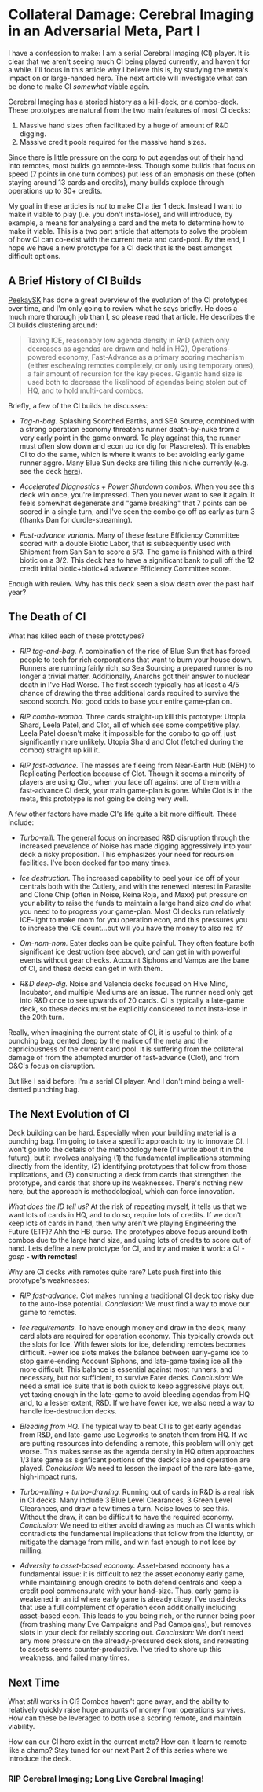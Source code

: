 # Collateral Damage: Cerebral Imaging in an Adversarial Meta, Part I

I have a confession to make:  I am a serial Cerebral Imaging (CI) player.  It is clear that we aren't seeing much CI being played currently, and haven't for a while.  I'll focus in this article why I believe this is, by studying the meta's impact on or large-handed hero.  The next article will investigate what can be done to make CI *somewhat* viable again.

Cerebral Imaging has a storied history as a kill-deck, or a combo-deck.  These prototypes are natural from the two main features of most CI decks:

1. Massive hand sizes often facilitated by a huge of amount of R&D digging.
2. Massive credit pools required for the massive hand sizes.

Since there is little pressure on the corp to put agendas out of their hand into remotes, most builds go remote-less.  Though some builds that focus on speed (7 points in one turn combos) put less of an emphasis on these (often staying around 13 cards and credits), many builds explode through operations up to 30+ credits.

My goal in these articles is *not* to make CI a tier 1 deck.  Instead I want to make it viable to play (i.e. you don't insta-lose), and will introduce, by example, a means for analysing a card and the meta to determine how to make it viable.  This is a two part article that attempts to solve the problem of how CI can co-exist with the current meta and card-pool.  By the end, I hope we have a new prototype for a CI deck that is the best amongst difficult options.

## A Brief History of CI Builds

[PeekaySK](http://stimhack.com/cerebral-imaging-the-evolution-of-an-identity/) has done a great overview of the evolution of the CI prototypes over time, and I'm only going to review what he says briefly.  He does a much more thorough job than I, so please read that article.  He describes the CI builds clustering around:

> Taxing ICE, reasonably low agenda density in RnD (which only decreases as agendas are drawn and held in HQ), Operations-powered economy, Fast-Advance as a primary scoring mechanism (either eschewing remotes completely, or only using temporary ones), a fair amount of recursion for the key pieces. Gigantic hand size is used both to decrease the likelihood of agendas being stolen out of HQ, and to hold multi-card combos.

Briefly, a few of the CI builds he discusses:

- *Tag-n-bag.* Splashing Scorched Earths, and SEA Source, combined with a strong operation economy threatens runner death-by-nuke from a very early point in the game onward.  To play against this, the runner must often slow down and econ up (or dig for Plascretes).  This enables CI to do the same, which is where it wants to be:  avoiding early game runner aggro.  Many Blue Sun decks are filling this niche currently (e.g. see the deck [here](http://netrunners.co.uk/articles/pre-nationals%20meta%20analysis.html)).

- *Accelerated Diagnostics + Power Shutdown combos.*  When you see this deck win once, you're impressed.  Then you never want to see it again.  It feels somewhat degenerate and "game breaking" that 7 points can be scored in a single turn, and I've seen the combo go off as early as turn 3 (thanks Dan for durdle-streaming).

- *Fast-advance variants.* Many of these feature Efficiency Committee scored with a double Biotic Labor, that is subsequently used with Shipment from San San to score a 5/3.   The game is finished with a third biotic on a 3/2.   This deck has to have a significant bank to pull off the 12 credit initial biotic+biotic+4 advance Efficiency Committee score.

Enough with review.  Why has this deck seen a slow death over the past half year?

## The Death of CI

What has killed each of these prototypes?

- *RIP tag-and-bag.*  A combination of the rise of Blue Sun that has forced people to tech for rich corporations that want to burn your house down.  Runners are running fairly rich, so Sea Sourcing a prepared runner is no longer a trivial matter.  Additionally, Anarchs got their answer to nuclear death in I've Had Worse.  The first scorch typically has at least a 4/5 chance of drawing the three additional cards required to survive the second scorch.  Not good odds to base your entire game-plan on.

- *RIP combo-wombo.*  Three cards straight-up kill this prototype:  Utopia Shard, Leela Patel, and Clot, all of which see some competitive play.  Leela Patel doesn't make it impossible for the combo to go off, just significantly more unlikely.  Utopia Shard and Clot (fetched during the combo) straight up kill it.

- *RIP fast-advance.* The masses are fleeing from Near-Earth Hub (NEH) to Replicating Perfection because of Clot.  Though it seems a minority of players are using Clot, when you face off against one of them with a fast-advance CI deck, your main game-plan is gone.  While Clot is in the meta, this prototype is not going be doing very well.

A few other factors have made CI's life quite a bit more difficult.  These include:

- *Turbo-mill.*  The general focus on increased R&D disruption through the increased prevalence of Noise has made digging aggressively into your deck a risky proposition.  This emphasizes your need for recursion facilities.  I've been decked far too many times.

- *Ice destruction.* The increased capability to peel your ice off of your centrals both with the Cutlery, and with the renewed interest in Parasite and Clone Chip (often in Noise, Reina Roja, and Maxx) put pressure on your ability to raise the funds to maintain a large hand size *and* do what you need to to progress your game-plan.  Most CI decks run relatively ICE-light to make room for you operation econ, and this pressures you to increase the ICE count...but will you have the money to also rez it?

- *Om-nom-nom.*  Eater decks can be quite painful.  They often feature both significant ice destruction (see above), *and* can get in with powerful events without gear checks.  Account Siphons and Vamps are the bane of CI, and these decks can get in with them.

- *R&D deep-dig.*  Noise and Valencia decks focused on Hive Mind, Incubator, and multiple Mediums are an issue.  The runner need only get into R&D once to see upwards of 20 cards.  CI is typically a late-game deck, so these decks must be explicitly considered to not insta-lose in the 20th turn.

Really, when imagining the current state of CI, it is useful to think of a punching bag, dented deep by the malice of the meta and the capriciousness of the current card pool.  It is suffering from the collateral damage of from the attempted murder of fast-advance (Clot), and from O&C's focus on disruption.

But like I said before:  I'm a serial CI player.  And I don't mind being a well-dented punching bag.

## The Next Evolution of CI

Deck building can be hard.  Especially when your buildling material is a punching bag.  I'm going to take a specific approach to try to innovate CI.  I won't go into the details of the methodology here (I'll write about it in the future), but it involves analysing (1) the fundamental implications stemming directly from the identity, (2) identifying prototypes that follow from those implications, and (3) constructing a deck from cards that strengthen the prototype, and cards that shore up its weaknesses.  There's nothing new here, but the approach is methodological, which can force innovation.

*What does the ID tell us?* At the risk of repeating myself, it tells us that we want lots of cards in HQ, and to do so, require lots of credits.  If we don't keep lots of cards in hand, then why aren't we playing Engineering the Future (ETF)?  Ahh the HB curse.  The prototypes above focus around both combos due to the large hand size, and using lots of credits to score out of hand.  Lets define a new prototype for CI, and try and make it work: a CI - *gasp* - **with remotes**!

Why are CI decks with remotes quite rare?  Lets push first into this prototype's weaknesses:

- *RIP fast-advance.* Clot makes running a traditional CI deck too risky due to the auto-lose potential.  *Conclusion:* We must find a way to move our game to remotes.

- *Ice requirements.*  To have enough money and draw in the deck, many card slots are required for operation economy.  This typically crowds out the slots for Ice.  With fewer slots for ice, defending remotes becomes difficult.  Fewer ice slots makes the balance between early-game ice to stop game-ending Account Siphons, and late-game taxing ice all the more difficult. This balance is essential against most runners, and necessary, but not sufficient, to survive Eater decks.  *Conclusion:* We need a small ice suite that is both quick to keep aggressive plays out, yet taxing enough in the late-game to avoid bleeding agendas from HQ and, to a lesser extent, R&D.  If we have fewer ice, we also need a way to handle ice-destruction decks.

- *Bleeding from HQ.*  The typical way to beat CI is to get early agendas from R&D, and late-game use Legworks to snatch them from HQ.  If we are putting resources into defending a remote, this problem will only get worse.  This makes sense as the agenda density in HQ often approaches 1/3 late game as signficant portions of the deck's ice and operation are played.  *Conclusion:* We need to lessen the impact of the rare late-game, high-impact runs.

- *Turbo-milling + turbo-drawing.* Running out of cards in R&D is a real risk in CI decks.  Many include 3 Blue Level Clearances, 3 Green Level Clearances, and draw a few times a turn.  Noise loves to see this.  Without the draw, it can be difficult to have the required economy.  *Conclusion:*  We need to either avoid drawing as much as CI wants which contradicts the fundamental implications that follow from the identity, or mitigate the damage from mills, and win fast enough to not lose by milling.

- *Adversity to asset-based economy.*  Asset-based economy has a fundamental issue:  it is difficult to rez the asset economy early game, while maintaining enough credits to both defend centrals and keep a credit pool commensurate with your hand-size.  Thus, early game is weakened in an id where early game is already dicey.  I've used decks that use a full complement of operation econ additionally including asset-based econ.  This leads to you being rich, or the runner being poor (from trashing many Eve Campaigns and Pad Campaigns), but removes slots in your deck for reliably scoring out. *Conclusion:* We don't need any more pressure on the already-pressured deck slots, and retreating to assets seems counter-productive.  I've tried to shore up this weakness, and failed many times.

## Next Time

What *still* works in CI?  Combos haven't gone away, and the ability to relatively quickly raise huge amounts of money from operations survives.  How can these be leveraged to both use a scoring remote, and maintain viability.  

How can our CI hero exist in the current meta?  How can it learn to remote like a champ?  Stay tuned for our next Part 2 of this series where we introduce the deck.

### RIP Cerebral Imaging; Long Live Cerebral Imaging!
